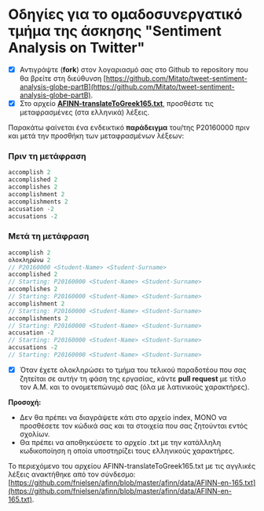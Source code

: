 # Οδηγίες για το ομαδοσυνεργατικό τμήμα της άσκησης "Sentiment Analysis on Twitter"

- [x] Αντιγράψτε (**fork**) στον λογαριασμό σας στο Github το repository που θα βρείτε στη διεύθυνση [https://github.com/Mitato/tweet-sentiment-analysis-globe-partB](https://github.com/Mitato/tweet-sentiment-analysis-globe-partB).
- [x] Στο αρχείο **[AFINN-translateToGreek165.txt](https://github.com/Mitato/tweet-sentiment-analysis-globe-partB/blob/master/AFINN-translateToGreek165.txt)**, προσθέστε τις μεταφρασμένες (στα ελληνικά) λέξεις.

Παρακάτω φαίνεται ένα ενδεικτικό **παράδειγμα** του/της P20160000 πριν και μετά την προσθήκη των μεταφρασμένων λέξεων:
### Πριν τη μετάφραση

```javascript
accomplish 2
accomplished 2
accomplishes 2
accomplishment 2
accomplishments	2
accusation -2
accusations -2
```

### Μετά τη μετάφραση

```javascript
accomplish 2
ολοκληρώνω 2
// P20160000 <Student-Name> <Student-Surname>
accomplished 2
// Starting: P20160000 <Student-Name> <Student-Surname>
accomplishes 2
// Starting: P20160000 <Student-Name> <Student-Surname>
accomplishment 2
// Starting: P20160000 <Student-Name> <Student-Surname>
accomplishments	2
// Starting: P20160000 <Student-Name> <Student-Surname>
accusation -2
// Starting: P20160000 <Student-Name> <Student-Surname>
accusations -2
// Starting: P20160000 <Student-Name> <Student-Surname>
```

- [x] Όταν έχετε ολοκληρώσει το τμήμα του τελικού παραδοτέου που σας ζητείται σε αυτήν τη φάση της εργασίας, κάντε **pull request** με τίτλο τον Α.Μ. και το ονομετεπώνυμό σας (όλα με λατινικούς χαρακτήρες).

**Προσοχή:**
* Δεν θα πρέπει να διαγράψετε κάτι στο αρχείο index, ΜΟΝΟ να προσθέσετε τον κώδικά σας και τα στοιχεία που σας ζητούνται εντός σχολίων.
* Θα πρέπει να αποθηκεύσετε το αρχείο .txt με την κατάλληλη κωδικοποίηση η οποία υποστηρίζει τους ελληνικούς χαρακτήρες.


Το περιεχόμενο του αρχείου AFINN-translateToGreek165.txt με τις αγγλικές λέξεις ανακτήθηκε από τον σύνδεσμο: [https://github.com/fnielsen/afinn/blob/master/afinn/data/AFINN-en-165.txt](https://github.com/fnielsen/afinn/blob/master/afinn/data/AFINN-en-165.txt).

